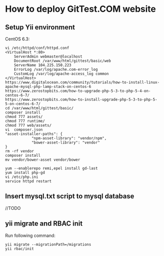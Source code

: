 # How to deploy GitTest.COM website
## Setup Yii environment
CentOS 6.3:
```
vi /etc/httpd/conf/httpd.conf
<VirtualHost *:80>
    ServerAdmin webmaster@localhost
    DocumentRoot /var/www/html/gittest/basic/web
    ServerName 104.225.150.223
    ErrorLog /var/log/apache.com-error_log
    CustomLog /var/log/apache-access_log common
</VirtualHost>
https://www.digitalocean.com/community/tutorials/how-to-install-linux-apache-mysql-php-lamp-stack-on-centos-6
https://www.zerostopbits.com/how-to-upgrade-php-5-3-to-php-5-4-on-centos-6-7/
https://www.zerostopbits.com/how-to-install-upgrade-php-5-3-to-php-5-5-on-centos-6-7/
cd /var/www/html/gittest/basic/
composer install
chmod 777 assets/
chmod 777 runtime/
chmod 777 web/assets/
vi  composer.json
"asset-installer-paths": {
            "npm-asset-library": "vendor/npm",
            "bower-asset-library": "vendor"
}
rm -rf vendor
composer install
mv vendor/bower-asset vendor/bower

yum --enablerepo remi,epel install gd-last
yum install php-gd
vi /etc/php.ini
service httpd restart
```

## Insert mysql.txt script to mysql database
//TODO

## yii migrate and RBAC init
Run following command:
```
yii migrate --migrationPath=/migrations
yii rbac/init
```
